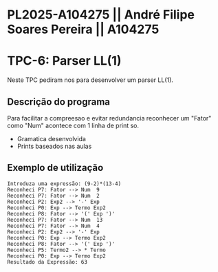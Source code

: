 # PL2025-A104275 || André Filipe Soares Pereira || A104275
# TPC-6: Parser LL(1)

Neste TPC pediram nos para desenvolver um parser LL(1).


## Descrição do programa

Para facilitar a compreesao e evitar redundancia reconhecer um "Fator" como "Num" acontece com 1 linha de print so.
- Gramatica desenvolvida
- Prints baseados nas aulas


## Exemplo de utilização
```
Introduza uma expressão: (9-2)*(13-4)
Reconheci P7: Fator --> Num  9
Reconheci P7: Fator --> Num  2
Reconheci P2: Exp2 --> '-' Exp
Reconheci P0: Exp --> Termo Exp2
Reconheci P8: Fator --> '(' Exp ')'
Reconheci P7: Fator --> Num  13
Reconheci P7: Fator --> Num  4
Reconheci P2: Exp2 --> '-' Exp
Reconheci P0: Exp --> Termo Exp2
Reconheci P8: Fator --> '(' Exp ')'
Reconheci P5: Termo2 --> * Termo
Reconheci P0: Exp --> Termo Exp2
Resultado da Expressão: 63
```

